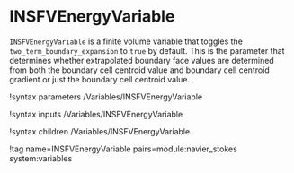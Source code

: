 # INSFVEnergyVariable

`INSFVEnergyVariable` is a finite volume variable that
toggles the `two_term_boundary_expansion` to `true` by default. This is the
parameter that determines whether extrapolated boundary face values are
determined from both the boundary cell centroid value and boundary cell centroid
gradient or just the boundary cell centroid value.

!syntax parameters /Variables/INSFVEnergyVariable

!syntax inputs /Variables/INSFVEnergyVariable

!syntax children /Variables/INSFVEnergyVariable

!tag name=INSFVEnergyVariable pairs=module:navier_stokes system:variables
